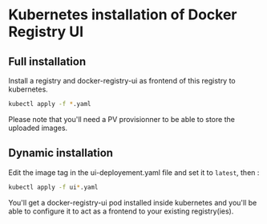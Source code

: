 # Kubernetes installation of Docker Registry UI

## Full installation
Install a registry and docker-registry-ui as frontend of this registry to kubernetes.

```sh
kubectl apply -f *.yaml
```

Please note that you'll need a PV provisionner to be able to store the uploaded images.

## Dynamic installation
Edit the image tag in the ui-deployement.yaml file and set it to `latest`, then :

```sh
kubectl apply -f ui*.yaml
```

You'll get a docker-registry-ui pod installed inside kubernetes and you'll be able to configure it to act as a frontend to your existing registry(ies).
